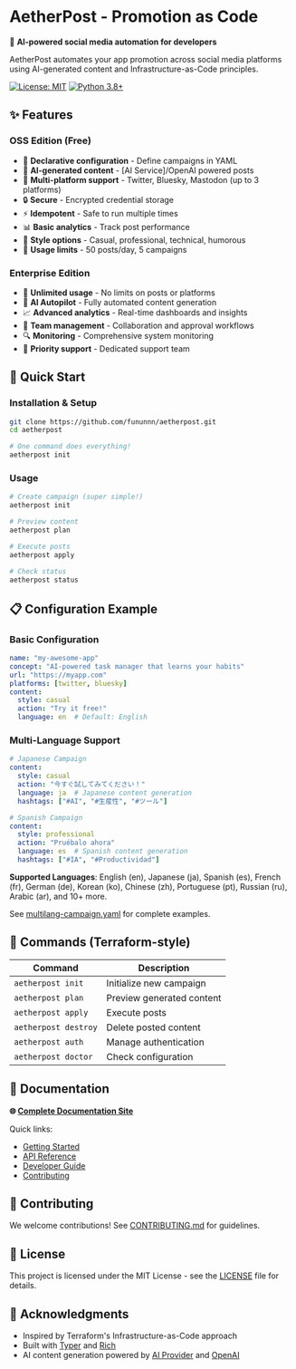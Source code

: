 # AetherPost - Promotion as Code

🚀 **AI-powered social media automation for developers**

AetherPost automates your app promotion across social media platforms using AI-generated content and Infrastructure-as-Code principles.

[![License: MIT](https://img.shields.io/badge/License-MIT-yellow.svg)](https://opensource.org/licenses/MIT)
[![Python 3.8+](https://img.shields.io/badge/python-3.8+-blue.svg)](https://www.python.org/downloads/)

## ✨ Features

### OSS Edition (Free)
- 🎯 **Declarative configuration** - Define campaigns in YAML
- 🤖 **AI-generated content** - [AI Service]/OpenAI powered posts
- 📱 **Multi-platform support** - Twitter, Bluesky, Mastodon (up to 3 platforms)
- 🔒 **Secure** - Encrypted credential storage
- ⚡ **Idempotent** - Safe to run multiple times
- 📊 **Basic analytics** - Track post performance
- 🎨 **Style options** - Casual, professional, technical, humorous
- 📝 **Usage limits** - 50 posts/day, 5 campaigns

### Enterprise Edition
- 🚀 **Unlimited usage** - No limits on posts or platforms
- 🤖 **AI Autopilot** - Fully automated content generation
- 📈 **Advanced analytics** - Real-time dashboards and insights
- 👥 **Team management** - Collaboration and approval workflows
- 🔍 **Monitoring** - Comprehensive system monitoring
- 🎯 **Priority support** - Dedicated support team

## 🚀 Quick Start

### Installation & Setup

```bash
git clone https://github.com/fununnn/aetherpost.git
cd aetherpost

# One command does everything!
aetherpost init
```

### Usage

```bash
# Create campaign (super simple!)
aetherpost init

# Preview content
aetherpost plan

# Execute posts
aetherpost apply

# Check status
aetherpost status
```

## 📋 Configuration Example

### Basic Configuration
```yaml
name: "my-awesome-app"
concept: "AI-powered task manager that learns your habits"
url: "https://myapp.com"
platforms: [twitter, bluesky]
content:
  style: casual
  action: "Try it free!"
  language: en  # Default: English
```

### Multi-Language Support
```yaml
# Japanese Campaign
content:
  style: casual
  action: "今すぐ試してみてください！"
  language: ja  # Japanese content generation
  hashtags: ["#AI", "#生産性", "#ツール"]

# Spanish Campaign  
content:
  style: professional
  action: "Pruébalo ahora"
  language: es  # Spanish content generation
  hashtags: ["#IA", "#Productividad"]
```

**Supported Languages**: English (en), Japanese (ja), Spanish (es), French (fr), German (de), Korean (ko), Chinese (zh), Portuguese (pt), Russian (ru), Arabic (ar), and 10+ more.

See [multilang-campaign.yaml](examples/multilang-campaign.yaml) for complete examples.

## 🔧 Commands (Terraform-style)

| Command | Description |
|---------|-------------|
| `aetherpost init` | Initialize new campaign |
| `aetherpost plan` | Preview generated content |
| `aetherpost apply` | Execute posts |
| `aetherpost destroy` | Delete posted content |
| `aetherpost auth` | Manage authentication |
| `aetherpost doctor` | Check configuration |

## 📖 Documentation

**🌐 [Complete Documentation Site](https://d3b75mcubdhimz.cloudfront.net)**

Quick links:
- [Getting Started](https://d3b75mcubdhimz.cloudfront.net/getting-started.html)
- [API Reference](https://d3b75mcubdhimz.cloudfront.net/api-reference.html)
- [Developer Guide](https://d3b75mcubdhimz.cloudfront.net/developer-onboarding.html)
- [Contributing](https://d3b75mcubdhimz.cloudfront.net/contributing.html)

## 🤝 Contributing

We welcome contributions! See [CONTRIBUTING.md](CONTRIBUTING.md) for guidelines.

## 📄 License

This project is licensed under the MIT License - see the [LICENSE](LICENSE) file for details.

## 🙏 Acknowledgments

- Inspired by Terraform's Infrastructure-as-Code approach
- Built with [Typer](https://typer.tiangolo.com/) and [Rich](https://rich.readthedocs.io/)
- AI content generation powered by [AI Provider](https://www.anthropic.com/) and [OpenAI](https://openai.com/)